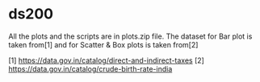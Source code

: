 # ds200

All the plots and the scripts are in plots.zip file. The dataset for Bar plot is taken from[1] and for Scatter & Box plots is taken from[2]

[1] https://data.gov.in/catalog/direct-and-indirect-taxes
[2] https://data.gov.in/catalog/crude-birth-rate-india
